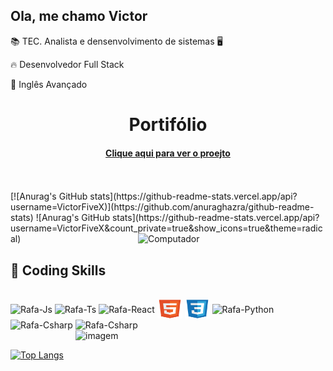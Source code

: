 ## Ola, me chamo Victor

📚 TEC. Analista e densenvolvimento de sistemas 🖥

<div>
  
  
  🔥 Desenvolvedor Full Stack
  
  🧐 Inglês Avançado  
</div>
<h1 align="center">Portifólio </h1>

<h4 align="center"><a href="https://portifolio-one-beige.vercel.app/">Clique aqui para ver o proejto</a></h4>
<br>
<br>
[![Anurag's GitHub stats](https://github-readme-stats.vercel.app/api?username=VictorFiveX)](https://github.com/anuraghazra/github-readme-stats)
![Anurag's GitHub stats](https://github-readme-stats.vercel.app/api?username=VictorFiveX&count_private=true&show_icons=true&theme=radical)
<img src="https://raw.githubusercontent.com/MicaelliMedeiros/micaellimedeiros/master/image/computer-illustration.png" min-width="200px" max-width="200px" width="300px" align="right" alt="Computador">


  

 ## 🚀 Coding Skills
  
  <div style="display: inline_block"><br>
  <img align="center" alt="Rafa-Js" height="30" width="40"  src="https://cdn.jsdelivr.net/gh/devicons/devicon/icons/android/android-original.svg" >
  <img align="center" alt="Rafa-Ts" height="30" width="40" src="https://cdn.jsdelivr.net/gh/devicons/devicon/icons/c/c-original.svg" >
  <img align="center" alt="Rafa-React" height="30" width="40" src="https://cdn.jsdelivr.net/gh/devicons/devicon/icons/java/java-original.svg">
  <img align="center" alt="Rafa-HTML" height="30" width="40" src="https://raw.githubusercontent.com/devicons/devicon/master/icons/html5/html5-original.svg">
  <img align="center" alt="Rafa-CSS" height="30" width="40" src="https://raw.githubusercontent.com/devicons/devicon/master/icons/css3/css3-original.svg">
  <img align="center" alt="Rafa-Python" height="30" width="40" src="https://cdn.jsdelivr.net/gh/devicons/devicon/icons/mysql/mysql-original.svg">
  <img align="center" alt="Rafa-Csharp" height="30" width="40" src="https://cdn.jsdelivr.net/gh/devicons/devicon/icons/php/php-original.svg">
  <img align="center" alt="Rafa-Csharp" height="30" width="40" src="https://cdn.jsdelivr.net/gh/devicons/devicon/icons/nodejs/nodejs-original.svg" />
          
  <img alt="imagem" min-width="400px" max-width="400px" width="400px" align="right" src="https://creazilla-store.fra1.digitaloceanspaces.com/cliparts/1459496/programming-clipart-xl.png" />
<br>
  <br>
  
  [![Top Langs](https://github-readme-stats.vercel.app/api/top-langs/?username=VictorFiveX&layout=compact&theme=radical)](https://github.com/anuraghazra/github-readme-stats)
  
</div>
  
  

  
  
  
  
  
  
  
<!--
### Hi there 👋
**VictorFiveX/VictorFiveX** is a ✨ _special_ ✨ repository because its `README.md` (this file) appears on your GitHub profile.
VictorFiveX
Here are some ideas to get you started:

- 🔭 I’m currently working on ...
- 🌱 I’m currently learning ...
- 👯 I’m looking to collaborate on ...
- 🤔 I’m looking for help with ...
- 💬 Ask me about ...
- 📫 How to reach me: ...
- 😄 Pronouns: ...
- ⚡ Fun fact: ...
-->
